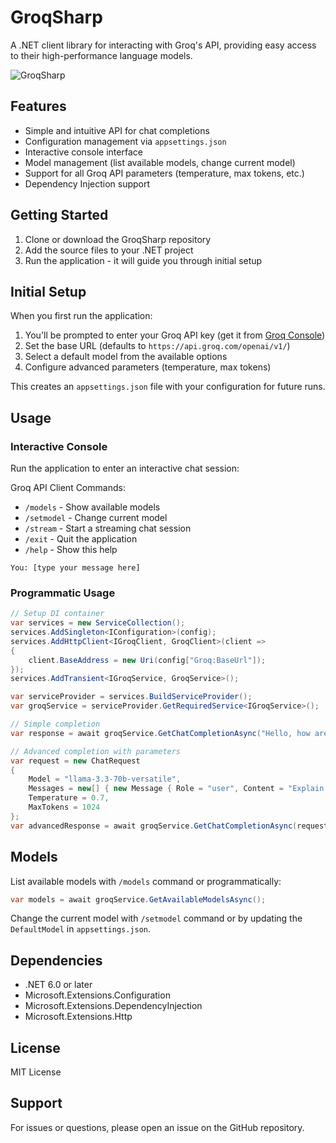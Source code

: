 # GroqSharp

A .NET client library for interacting with Groq's API, providing easy access to their high-performance language models.

![GroqSharp](https://github.com/user-attachments/assets/9d8caca6-d8ac-423e-aaea-fc942a811fed)

## Features

- Simple and intuitive API for chat completions
- Configuration management via `appsettings.json`
- Interactive console interface
- Model management (list available models, change current model)
- Support for all Groq API parameters (temperature, max tokens, etc.)
- Dependency Injection support

## Getting Started

1. Clone or download the GroqSharp repository
2. Add the source files to your .NET project
3. Run the application - it will guide you through initial setup

## Initial Setup

When you first run the application:

1. You'll be prompted to enter your Groq API key (get it from [Groq Console](https://console.groq.com/keys))
2. Set the base URL (defaults to `https://api.groq.com/openai/v1/`)
3. Select a default model from the available options
4. Configure advanced parameters (temperature, max tokens)

This creates an `appsettings.json` file with your configuration for future runs.

## Usage

### Interactive Console

Run the application to enter an interactive chat session:

Groq API Client Commands:
- `/models` - Show available models
- `/setmodel` - Change current model
- `/stream` - Start a streaming chat session
- `/exit` - Quit the application
- `/help` - Show this help

```text
You: [type your message here]
```

### Programmatic Usage

```csharp
// Setup DI container
var services = new ServiceCollection();
services.AddSingleton<IConfiguration>(config);
services.AddHttpClient<IGroqClient, GroqClient>(client =>
{
    client.BaseAddress = new Uri(config["Groq:BaseUrl"]);
});
services.AddTransient<IGroqService, GroqService>();

var serviceProvider = services.BuildServiceProvider();
var groqService = serviceProvider.GetRequiredService<IGroqService>();

// Simple completion
var response = await groqService.GetChatCompletionAsync("Hello, how are you?");

// Advanced completion with parameters
var request = new ChatRequest
{
    Model = "llama-3.3-70b-versatile",
    Messages = new[] { new Message { Role = "user", Content = "Explain quantum computing" } },
    Temperature = 0.7,
    MaxTokens = 1024
};
var advancedResponse = await groqService.GetChatCompletionAsync(request);
```

## Models

List available models with `/models` command or programmatically:

```csharp
var models = await groqService.GetAvailableModelsAsync();
```

Change the current model with `/setmodel` command or by updating the `DefaultModel` in `appsettings.json`.

## Dependencies

- .NET 6.0 or later
 - Microsoft.Extensions.Configuration
 - Microsoft.Extensions.DependencyInjection
 - Microsoft.Extensions.Http

## License

MIT License

## Support

For issues or questions, please open an issue on the GitHub repository.

